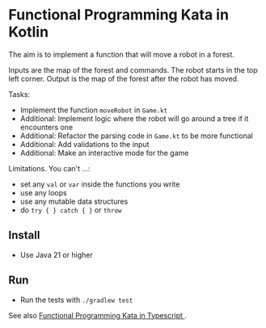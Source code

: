 # Functional Programming Kata in Kotlin

The aim is to implement a function that will move a robot in a forest.

Inputs are the map of the forest and commands. The robot starts in the top left corner.
Output is the map of the forest after the robot has moved.

Tasks:
- Implement the function `moveRobot` in `Game.kt`
- Additional: Implement logic where the robot will go around a tree if it encounters one
- Additional: Refactor the parsing code in `Game.kt` to be more functional
- Additional: Add validations to the input
- Additional: Make an interactive mode for the game 

Limitations. You can't ...:
- set any `val` or `var` inside the functions you write
- use any loops
- use any mutable data structures
- do `try { } catch { }` or `throw`

## Install

- Use Java 21 or higher

## Run

- Run the tests with `./gradlew test`

See also [Functional Programming Kata in Typescript
](https://github.com/denyago/fp-robot-kata-typescript).
